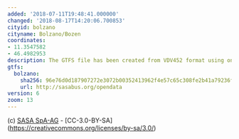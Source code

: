 ```yaml
---
added: '2018-07-11T19:48:41.000000'
changed: '2018-08-17T14:20:06.700853'
cityid: bolzano
cityname: Bolzano/Bozen
coordinates:
- 11.3547582
- 46.4982953
description: The GTFS file has been created from VDV452 format using onebusaway-vdv-modules (https://github.com/OneBusAway/onebusaway-vdv-modules).
gtfs:
  bolzano:
    sha256: 96e76d0d187907272e3072b00352413962f4e57c65c308fe2b41a79236f1dd98
    url: http://sasabus.org/opendata
version: 6
zoom: 13
---
```


(c) [SASA SpA-AG](http://www.sasabz.it) - [CC-3.0-BY-SA] (https://creativecommons.org/licenses/by-sa/3.0/)
